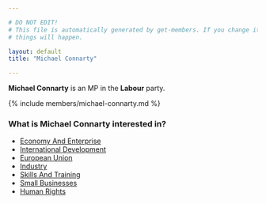 ```yaml
---

# DO NOT EDIT!
# This file is automatically generated by get-members. If you change it, bad
# things will happen.

layout: default
title: "Michael Connarty"

---
```


**Michael Connarty** is an MP in the **Labour** party.

{% include members/michael-connarty.md %}

### What is Michael Connarty interested in?


* [Economy And Enterprise](/interests/economy-and-enterprise.html)
* [International Development](/interests/international-development.html)
* [European Union](/interests/european-union.html)
* [Industry](/interests/industry.html)
* [Skills And Training](/interests/skills-and-training.html)
* [Small Businesses](/interests/small-businesses.html)
* [Human Rights](/interests/human-rights.html)
